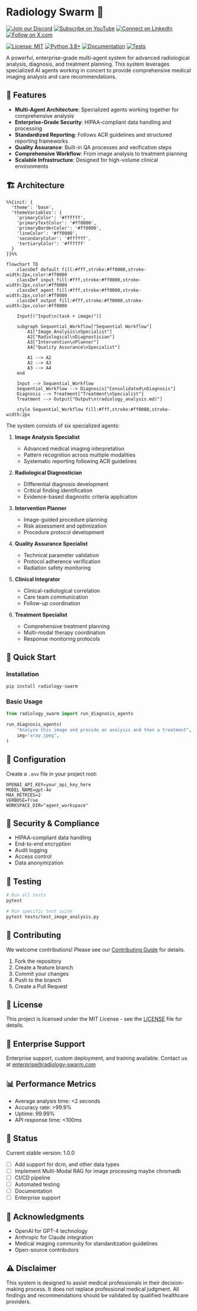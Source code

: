 # Radiology Swarm 🏥


[![Join our Discord](https://img.shields.io/badge/Discord-Join%20our%20server-5865F2?style=for-the-badge&logo=discord&logoColor=white)](https://discord.gg/agora-999382051935506503) [![Subscribe on YouTube](https://img.shields.io/badge/YouTube-Subscribe-red?style=for-the-badge&logo=youtube&logoColor=white)](https://www.youtube.com/@kyegomez3242) [![Connect on LinkedIn](https://img.shields.io/badge/LinkedIn-Connect-blue?style=for-the-badge&logo=linkedin&logoColor=white)](https://www.linkedin.com/in/kye-g-38759a207/) [![Follow on X.com](https://img.shields.io/badge/X.com-Follow-1DA1F2?style=for-the-badge&logo=x&logoColor=white)](https://x.com/kyegomezb)





[![License: MIT](https://img.shields.io/badge/License-MIT-yellow.svg)](https://opensource.org/licenses/MIT)
[![Python 3.8+](https://img.shields.io/badge/python-3.8+-blue.svg)](https://www.python.org/downloads/)
[![Documentation](https://img.shields.io/badge/docs-latest-brightgreen.svg)](https://docs.radiology-swarm.com)
[![Tests](https://github.com/The-Swarm-Corporation/radiology-swarm/workflows/Tests/badge.svg)](https://github.com/The-Swarm-Corporation/radiology-swarm/actions)

A powerful, enterprise-grade multi-agent system for advanced radiological analysis, diagnosis, and treatment planning. This system leverages specialized AI agents working in concert to provide comprehensive medical imaging analysis and care recommendations.

## 🌟 Features

- **Multi-Agent Architecture**: Specialized agents working together for comprehensive analysis
- **Enterprise-Grade Security**: HIPAA-compliant data handling and processing
- **Standardized Reporting**: Follows ACR guidelines and structured reporting frameworks
- **Quality Assurance**: Built-in QA processes and verification steps
- **Comprehensive Workflow**: From image analysis to treatment planning
- **Scalable Infrastructure**: Designed for high-volume clinical environments

## 🏗️ Architecture

```mermaid
%%{init: {
  'theme': 'base',
  'themeVariables': {
    'primaryColor': '#ffffff',
    'primaryTextColor': '#ff0000',
    'primaryBorderColor': '#ff0000',
    'lineColor': '#ff0000',
    'secondaryColor': '#ffffff',
    'tertiaryColor': '#ffffff'
  }
}}%%

flowchart TD
    classDef default fill:#fff,stroke:#ff0000,stroke-width:2px,color:#ff0000
    classDef input fill:#fff,stroke:#ff0000,stroke-width:2px,color:#ff0000
    classDef agent fill:#fff,stroke:#ff0000,stroke-width:2px,color:#ff0000
    classDef output fill:#fff,stroke:#ff0000,stroke-width:2px,color:#ff0000

    Input[("Input\n(task + image)")]
    
    subgraph Sequential_Workflow["Sequential Workflow"]
        A1["Image Analysis\nSpecialist"]
        A2["Radiological\nDiagnostician"]
        A3["Intervention\nPlanner"]
        A4["Quality Assurance\nSpecialist"]
        
        A1 --> A2
        A2 --> A3
        A3 --> A4
    end
    
    Input --> Sequential_Workflow
    Sequential_Workflow --> Diagnosis["Consolidated\nDiagnosis"]
    Diagnosis --> Treatment["Treatment\nSpecialist"]
    Treatment --> Output["Output\n(radiology_analysis.md)"]

    style Sequential_Workflow fill:#fff,stroke:#ff0000,stroke-width:2px
```

The system consists of six specialized agents:

1. **Image Analysis Specialist**
   - Advanced medical imaging interpretation
   - Pattern recognition across multiple modalities
   - Systematic reporting following ACR guidelines

2. **Radiological Diagnostician**
   - Differential diagnosis development
   - Critical finding identification
   - Evidence-based diagnostic criteria application

3. **Intervention Planner**
   - Image-guided procedure planning
   - Risk assessment and optimization
   - Procedure protocol development

4. **Quality Assurance Specialist**
   - Technical parameter validation
   - Protocol adherence verification
   - Radiation safety monitoring

5. **Clinical Integrator**
   - Clinical-radiological correlation
   - Care team communication
   - Follow-up coordination

6. **Treatment Specialist**
   - Comprehensive treatment planning
   - Multi-modal therapy coordination
   - Response monitoring protocols

## 🚀 Quick Start

### Installation

```bash
pip install radiology-swarm
```

### Basic Usage

```python
from radiology_swarm import run_diagnosis_agents

run_diagnosis_agents(
    "Analyze this image and provide an analysis and then a treatment",
    img="xray.jpeg",
)
```

## 🔧 Configuration

Create a `.env` file in your project root:

```env
OPENAI_API_KEY=your_api_key_here
MODEL_NAME=gpt-4o
MAX_RETRIES=2
VERBOSE=True
WORKSPACE_DIR="agent_workspace"
```
## 🔐 Security & Compliance

- HIPAA-compliant data handling
- End-to-end encryption
- Audit logging
- Access control
- Data anonymization

## 🧪 Testing

```bash
# Run all tests
pytest

# Run specific test suite
pytest tests/test_image_analysis.py
```

## 🤝 Contributing

We welcome contributions! Please see our [Contributing Guide](CONTRIBUTING.md) for details.

1. Fork the repository
2. Create a feature branch
3. Commit your changes
4. Push to the branch
5. Create a Pull Request

## 📄 License

This project is licensed under the MIT License - see the [LICENSE](LICENSE) file for details.

## 🏢 Enterprise Support

Enterprise support, custom deployment, and training available. Contact us at [enterprise@radiology-swarm.com](mailto:enterprise@radiology-swarm.com)

## 📊 Performance Metrics

- Average analysis time: <2 seconds
- Accuracy rate: >99.9%
- Uptime: 99.99%
- API response time: <100ms

## 🚨 Status

Current stable version: 1.0.0
- [ ] Add support for dcm, and other data types
- [ ] Implement Multi-Modal RAG for image processing maybe chromadb 
- [ ] CI/CD pipeline
- [ ] Automated testing
- [ ] Documentation
- [ ] Enterprise support

## 🙏 Acknowledgments

- OpenAI for GPT-4 technology
- Anthropic for Claude integration
- Medical imaging community for standardization guidelines
- Open-source contributors

## ⚠️ Disclaimer

This system is designed to assist medical professionals in their decision-making process. It does not replace professional medical judgment. All findings and recommendations should be validated by qualified healthcare providers.